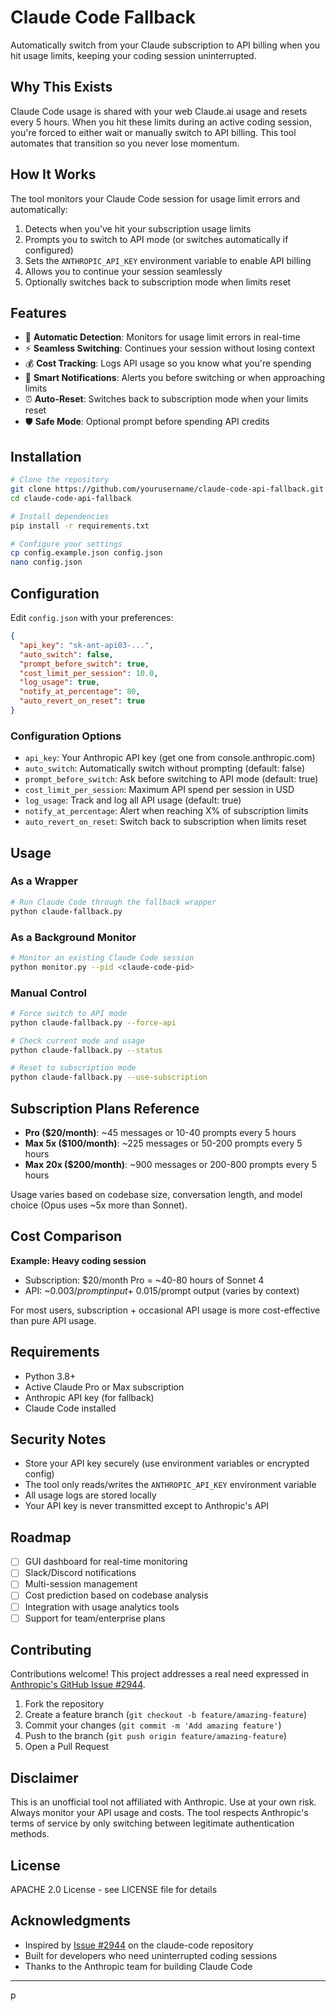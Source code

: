 # Claude Code Fallback

Automatically switch from your Claude subscription to API billing when you hit usage limits, keeping your coding session uninterrupted.

## Why This Exists

Claude Code usage is shared with your web Claude.ai usage and resets every 5 hours. When you hit these limits during an active coding session, you're forced to either wait or manually switch to API billing. This tool automates that transition so you never lose momentum.

## How It Works

The tool monitors your Claude Code session for usage limit errors and automatically:

1. Detects when you've hit your subscription usage limits
2. Prompts you to switch to API mode (or switches automatically if configured)
3. Sets the `ANTHROPIC_API_KEY` environment variable to enable API billing
4. Allows you to continue your session seamlessly
5. Optionally switches back to subscription mode when limits reset

## Features

- 🔄 **Automatic Detection**: Monitors for usage limit errors in real-time
- ⚡ **Seamless Switching**: Continues your session without losing context
- 💰 **Cost Tracking**: Logs API usage so you know what you're spending
- 🔔 **Smart Notifications**: Alerts you before switching or when approaching limits
- ⏰ **Auto-Reset**: Switches back to subscription mode when your limits reset
- 🛡️ **Safe Mode**: Optional prompt before spending API credits

## Installation

```bash
# Clone the repository
git clone https://github.com/yourusername/claude-code-api-fallback.git
cd claude-code-api-fallback

# Install dependencies
pip install -r requirements.txt

# Configure your settings
cp config.example.json config.json
nano config.json
```

## Configuration

Edit `config.json` with your preferences:

```json
{
  "api_key": "sk-ant-api03-...",
  "auto_switch": false,
  "prompt_before_switch": true,
  "cost_limit_per_session": 10.0,
  "log_usage": true,
  "notify_at_percentage": 80,
  "auto_revert_on_reset": true
}
```

### Configuration Options

- `api_key`: Your Anthropic API key (get one from console.anthropic.com)
- `auto_switch`: Automatically switch without prompting (default: false)
- `prompt_before_switch`: Ask before switching to API mode (default: true)
- `cost_limit_per_session`: Maximum API spend per session in USD
- `log_usage`: Track and log all API usage (default: true)
- `notify_at_percentage`: Alert when reaching X% of subscription limits
- `auto_revert_on_reset`: Switch back to subscription when limits reset

## Usage

### As a Wrapper

```bash
# Run Claude Code through the fallback wrapper
python claude-fallback.py
```

### As a Background Monitor

```bash
# Monitor an existing Claude Code session
python monitor.py --pid <claude-code-pid>
```

### Manual Control

```bash
# Force switch to API mode
python claude-fallback.py --force-api

# Check current mode and usage
python claude-fallback.py --status

# Reset to subscription mode
python claude-fallback.py --use-subscription
```

## Subscription Plans Reference

- **Pro ($20/month)**: ~45 messages or 10-40 prompts every 5 hours
- **Max 5x ($100/month)**: ~225 messages or 50-200 prompts every 5 hours
- **Max 20x ($200/month)**: ~900 messages or 200-800 prompts every 5 hours

Usage varies based on codebase size, conversation length, and model choice (Opus uses ~5x more than Sonnet).

## Cost Comparison

**Example: Heavy coding session**

- Subscription: $20/month Pro = ~40-80 hours of Sonnet 4
- API: ~$0.003/prompt input + ~$0.015/prompt output (varies by context)

For most users, subscription + occasional API usage is more cost-effective than pure API usage.

## Requirements

- Python 3.8+
- Active Claude Pro or Max subscription
- Anthropic API key (for fallback)
- Claude Code installed

## Security Notes

- Store your API key securely (use environment variables or encrypted config)
- The tool only reads/writes the `ANTHROPIC_API_KEY` environment variable
- All usage logs are stored locally
- Your API key is never transmitted except to Anthropic's API

## Roadmap

- [ ] GUI dashboard for real-time monitoring
- [ ] Slack/Discord notifications
- [ ] Multi-session management
- [ ] Cost prediction based on codebase analysis
- [ ] Integration with usage analytics tools
- [ ] Support for team/enterprise plans

## Contributing

Contributions welcome! This project addresses a real need expressed in [Anthropic's GitHub Issue #2944](https://github.com/anthropics/claude-code/issues/2944).

1. Fork the repository
2. Create a feature branch (`git checkout -b feature/amazing-feature`)
3. Commit your changes (`git commit -m 'Add amazing feature'`)
4. Push to the branch (`git push origin feature/amazing-feature`)
5. Open a Pull Request

## Disclaimer

This is an unofficial tool not affiliated with Anthropic. Use at your own risk. Always monitor your API usage and costs. The tool respects Anthropic's terms of service by only switching between legitimate authentication methods.

## License

APACHE 2.0 License - see LICENSE file for details

## Acknowledgments

- Inspired by [Issue #2944](https://github.com/anthropics/claude-code/issues/2944) on the claude-code repository
- Built for developers who need uninterrupted coding sessions
- Thanks to the Anthropic team for building Claude Code

---

p

